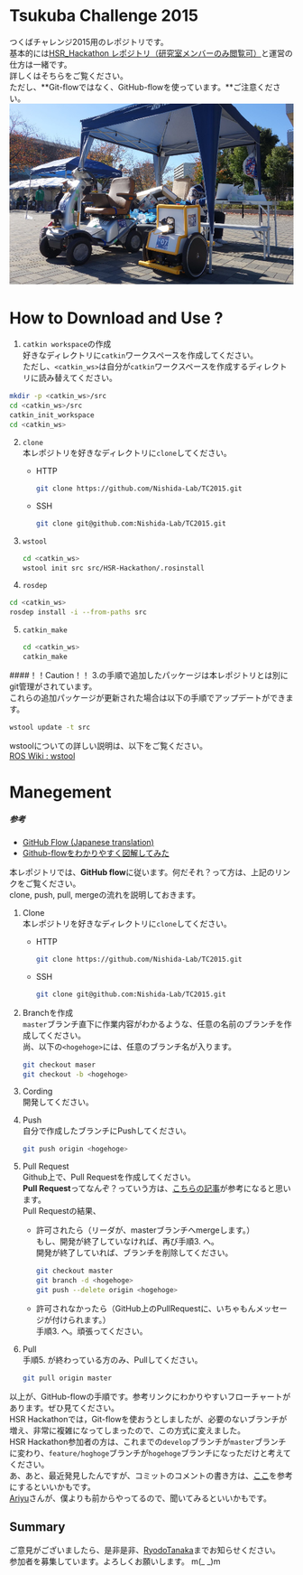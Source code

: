 # Tsukuba Challenge 2015
つくばチャレンジ2015用のレポジトリです。  
基本的には[HSR_Hackathon レポジトリ（研究室メンバーのみ閲覧可）](http://github.com/Nishida-Lab/HSR-Hackathon)と運営の仕方は一緒です。  
詳しくはそちらをご覧ください。  
ただし、**Git-flowではなく、GitHub-flowを使っています。**ご注意ください。
![TC2014](.image/tc2014.jpg)

# How to Download and Use ?
1. `catkin workspace`の作成  
  好きなディレクトリに`catkin`ワークスペースを作成してください。  
  ただし、`<catkin_ws>`は自分が`catkin`ワークスペースを作成するディレクトリに読み替えてください。  
  ```bash
  mkdir -p <catkin_ws>/src
  cd <catkin_ws>/src
  catkin_init_workspace
  cd <catkin_ws>
  ```

2. `clone`  
   本レポジトリを好きなディレクトリに`clone`してください。  
   - HTTP
	 ```bash
	 git clone https://github.com/Nishida-Lab/TC2015.git
	 ```

	- SSH
	  ```bash
	  git clone git@github.com:Nishida-Lab/TC2015.git
	  ```

3. `wstool`  
   ```bash
   cd <catkin_ws>
   wstool init src src/HSR-Hackathon/.rosinstall
   ```

4. `rosdep`  
  ```bash
  cd <catkin_ws>
  rosdep install -i --from-paths src
  ```

5. `catkin_make`  
   ```bash
   cd <catkin_ws>
   catkin_make
   ```

####！！Caution！！
3.の手順で追加したパッケージは本レポジトリとは別にgit管理がされています。  
これらの追加パッケージが更新された場合は以下の手順でアップデートができます。  
```bash
wstool update -t src
```
wstoolについての詳しい説明は、以下をご覧ください。  
[ROS Wiki : wstool](http://wiki.ros.org/wstool)

# Manegement
##### 参考
- [GitHub Flow (Japanese translation)](https://gist.github.com/Gab-km/3705015)
- [Github-flowをわかりやすく図解してみた](http://b.pyar.bz/blog/2014/01/22/github-flow/)

本レポジトリでは、**GitHub flow**に従います。何だそれ？って方は、上記のリンクをご覧ください。  
clone, push, pull, mergeの流れを説明しておきます。  

1. Clone  
   本レポジトリを好きなディレクトリに`clone`してください。  
   - HTTP
	 ```bash
	 git clone https://github.com/Nishida-Lab/TC2015.git
	 ```

	- SSH
	  ```bash
	  git clone git@github.com:Nishida-Lab/TC2015.git
	  ```

2. Branchを作成  
   `master`ブランチ直下に作業内容がわかるような、任意の名前のブランチを作成してください。  
   尚、以下の`<hogehoge>`には、任意のブランチ名が入ります。  
   ```bash
   git checkout maser
   git checkout -b <hogehoge>
   ```

3. Cording  
   開発してください。  

4. Push  
   自分で作成したブランチにPushしてください。  
   ```bash
   git push origin <hogehoge>
   ```

5. Pull Request  
   Github上で、Pull Requestを作成してください。  
   **Pull Request**ってなんぞ？っていう方は、[こちらの記事](http://qiita.com/samurairunner/items/7442521bce2d6ac9330b)が参考になると思います。  
   Pull Requestの結果、
   - 許可されたら（リーダが、masterブランチへmergeします。）  
	 もし、開発が終了していなければ、再び手順3. へ。  
	 開発が終了していれば、ブランチを削除してください。
	 ```bash
	 git checkout master
	 git branch -d <hogehoge>
	 git push --delete origin <hogehoge>
	 ```

	- 許可されなかったら（GitHub上のPullRequestに、いちゃもんメッセージが付けられます。）  
	手順3. へ。頑張ってください。

6. Pull  
   手順5. が終わっている方のみ、Pullしてください。  
   ```bash
   git pull origin master
   ```

以上が、GitHub-flowの手順です。参考リンクにわかりやすいフローチャートがあります。ぜひ見てください。  
HSR Hackathonでは，Git-flowを使おうとしましたが、必要のないブランチが増え、非常に複雑になってしまったので、この方式に変えました。  
HSR Hackathon参加者の方は、これまでの`develop`ブランチが`master`ブランチに変わり、`feature/hoghoge`ブランチが`hogehoge`ブランチになっただけと考えてください。  
あ、あと、最近発見したんですが、コミットのコメントの書き方は、[ここ](http://qiita.com/itosho/items/9565c6ad2ffc24c09364)を参考にするといいかもです。  
[Ariyu](http://github.com/Ariyu)さんが、僕よりも前からやってるので、聞いてみるといいかもです。  

## Summary
ご意見がございましたら、是非是非、[RyodoTanaka](http://github.com/Ryodotanaka)までお知らせください。  
参加者を募集しています。よろしくお願いします。 m(_ _)m
